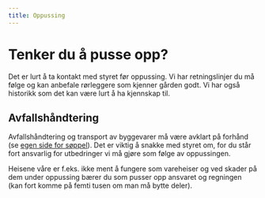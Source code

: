 ```yaml
---
title: Oppussing
---
```


# Tenker du å pusse opp?
Det er lurt å ta kontakt med styret før oppussing. Vi har retningslinjer du må følge og kan anbefale rørleggere som kjenner gården godt. 
Vi har også historikk som det kan være lurt å ha kjennskap til. 

## Avfallshåndtering
Avfallshåndtering og transport av byggevarer må være avklart på forhånd (se [egen side for søppel](/søppel)). 
Det er viktig å snakke med styret om, for du står fort ansvarlig for utbedringer vi må gjøre som følge av 
oppussingen. 

Heisene våre er f.eks. ikke ment å fungere som vareheiser og ved skader på dem under oppussing bærer du
som pusser opp ansvaret og regningen (kan fort komme på femti tusen om man må bytte deler).

